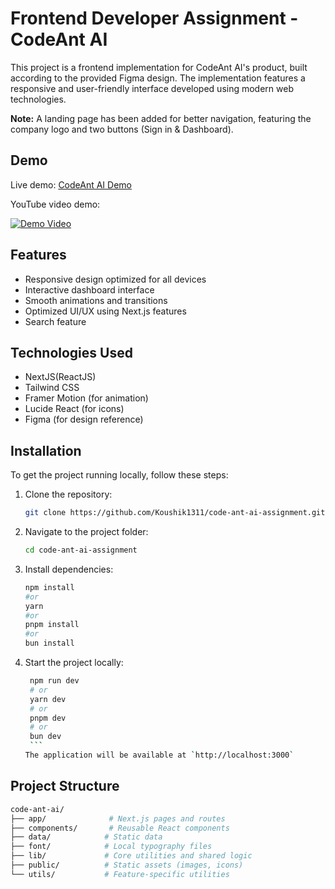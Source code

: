 # Frontend Developer Assignment - CodeAnt AI

This project is a frontend implementation for CodeAnt AI's product, built according to the provided Figma design. The implementation features a responsive and user-friendly interface developed using modern web technologies.

**Note:** A landing page has been added for better navigation, featuring the company logo and two buttons (Sign in & Dashboard).

## Demo

Live demo: [CodeAnt AI Demo](https://code-ant-ai-assignment-nu.vercel.app/)

YouTube video demo:

[![Demo Video](https://img.youtube.com/vi/yj5OqUxjfnE/0.jpg)](https://youtu.be/yj5OqUxjfnE)

## Features

- Responsive design optimized for all devices
- Interactive dashboard interface
- Smooth animations and transitions
- Optimized UI/UX using Next.js features
- Search feature

## Technologies Used

- NextJS(ReactJS)
- Tailwind CSS
- Framer Motion (for animation)
- Lucide React (for icons)
- Figma (for design reference)

## Installation

To get the project running locally, follow these steps:

1. Clone the repository:
   ```bash
   git clone https://github.com/Koushik1311/code-ant-ai-assignment.git
   ```
2. Navigate to the project folder:
   ```bash
   cd code-ant-ai-assignment
   ```
3. Install dependencies:
   ```bash
   npm install
   #or
   yarn
   #or
   pnpm install
   #or
   bun install
   ```
4. Start the project locally:
   ````bash
    npm run dev
    # or
    yarn dev
    # or
    pnpm dev
    # or
    bun dev
    ```
   The application will be available at `http://localhost:3000`
   ````

## Project Structure

```bash
code-ant-ai/
├── app/              # Next.js pages and routes
├── components/       # Reusable React components
├── data/            # Static data
├── font/            # Local typography files
├── lib/             # Core utilities and shared logic
├── public/          # Static assets (images, icons)
└── utils/           # Feature-specific utilities
```
